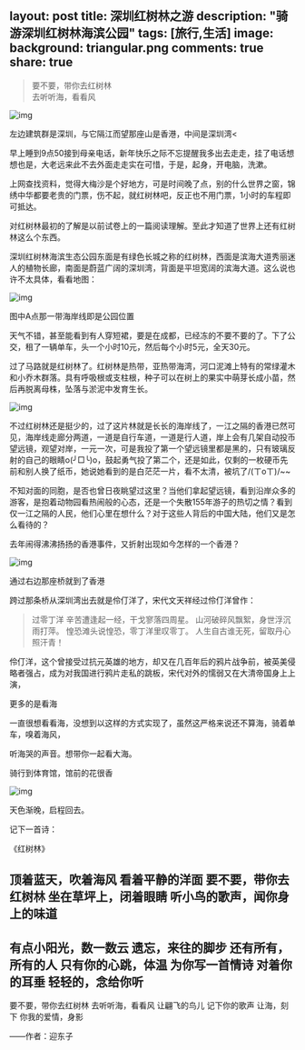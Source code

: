 layout: post
title: 深圳红树林之游
description: "骑游深圳红树林海滨公园"
tags: [旅行,生活]
image:
  background: triangular.png
comments: true
share: true
---

>要不要，带你去红树林<br  />
>去听听海，看看风

![img](http://7vznhl.com1.z0.glb.clouddn.com/2015-2-201.jpg)

左边建筑群是深圳，与它隔江而望那座山是香港，中间是深圳湾<


早上睡到9点50接到母亲电话，新年快乐之际不忘提醒我多出去走走，挂了电话想想也是，大老远来此不去外面走走实在可惜，于是，起身，开电脑，洗漱。

上网查找资料，觉得大梅沙是个好地方，可是时间晚了点，别的什么世界之窗，锦绣中华都要老贵的门票，伤不起，就红树林吧，反正也不用门票，1小时的车程即可抵达。

对红树林最初的了解是以前试卷上的一篇阅读理解。至此才知道了世界上还有红树林这么个东西。

深圳红树林海滨生态公园东面是有绿色长城之称的红树林，西面是滨海大道秀丽迷人的植物长廊，南面是蔚蓝广阔的深圳湾，背面是平坦宽阔的滨海大道。这么说也许不太具体，看看地图：

![img](http://7vznhl.com1.z0.glb.clouddn.com/2015-2-202.jpg)

图中A点那一带海岸线即是公园位置

天气不错，甚至能看到有人穿短裙，要是在成都，已经冻的不要不要的了。下了公交，租了一辆单车，头一个小时10元，然后每个小时5元，全天30元。

过了马路就是红树林了。红树林是热带，亚热带海湾，河口泥滩上特有的常绿灌木和小乔木群落。具有呼吸根或支柱根，种子可以在树上的果实中萌芽长成小苗，然后再脱离母株，坠落与淤泥中发育生长。

![img](http://7vznhl.com1.z0.glb.clouddn.com/2015-2-203.jpg)

不过红树林还是挺少的，过了这片林就是长长的海岸线了，一江之隔的香港已然可见，海岸线走廊分两道，一道是自行车道，一道是行人道，岸上会有几架自动投币望远镜，观望对岸，一元一次，可是我投了第一个望远镜里都是黑的，只有玻璃反射的自己的眼睛o(╯□╰)o，鼓起勇气投了第二个，还是如此，仅剩的一枚硬币先前和别人换了纸币，她说她看到的是白茫茫一片，看不太清，被坑了/(ㄒoㄒ)/~~

不知对面的同胞，是否也曾日夜眺望过这里？当他们拿起望远镜，看到沿岸众多的游客，是抱着动物园看热闹般的心态，还是一个失散155年游子的热切之情？看到仅一江之隔的人民，他们心里在想什么？对于这些人背后的中国大陆，他们又是怎么看待的？

去年闹得沸沸扬扬的香港事件，又折射出现如今怎样的一个香港？

![img](http://7vznhl.com1.z0.glb.clouddn.com/2015-2-205.jpg)

通过右边那座桥就到了香港

跨过那条桥从深圳湾出去就是伶仃洋了，宋代文天祥经过伶仃洋曾作：

>过零丁洋
>辛苦遭逢起一经，干戈寥落四周星。
>山河破碎风飘絮，身世浮沉雨打萍。
>惶恐滩头说惶恐，零丁洋里叹零丁。
>人生自古谁无死，留取丹心照汗青！

伶仃洋，这个曾接受过抗元英雄的地方，却又在几百年后的鸦片战争前，被英美侵略者强占，成为对我国进行鸦片走私的跳板，宋代对外的懦弱又在大清帝国身上上演，

更多的是看海

一直很想看看海，没想到以这样的方式实现了，虽然这严格来说还不算海，骑着单车，嗅着海风，

听海哭的声音。想带你一起看大海。

骑行到体育馆，馆前的花很香

![img](http://7vznhl.com1.z0.glb.clouddn.com/2015-2-204.jpg)

天色渐晚，启程回去。


记下一首诗：

《红树林》

顶着蓝天，吹着海风
看着平静的洋面
要不要，带你去红树林
坐在草坪上，闭着眼睛
听小鸟的歌声，闻你身上的味道
-
有点小阳光，数一数云
遗忘，来往的脚步
还有所有，所有的人
只有你的心跳，体温
为你写一首情诗
对着你的耳垂
轻轻的，念给你听
-
要不要，带你去红树林
去听听海，看看风
让翩飞的鸟儿
记下你的歌声
让海，刻下
你我的爱情，身影

——作者：迎东子
